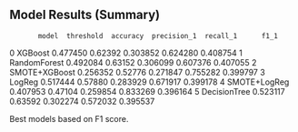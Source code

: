 ## Model Results (Summary)

           model  threshold  accuracy  precision_1  recall_1      f1_1
0        XGBoost   0.477450   0.62392     0.303852  0.624280  0.408754
1   RandomForest   0.492084   0.63152     0.306099  0.607376  0.407055
2  SMOTE+XGBoost   0.256352   0.52776     0.271847  0.755282  0.399797
3         LogReg   0.517444   0.57880     0.283929  0.671917  0.399178
4   SMOTE+LogReg   0.407953   0.47104     0.259854  0.833269  0.396164
5   DecisionTree   0.523117   0.63592     0.302274  0.572032  0.395537

Best models based on F1 score.
